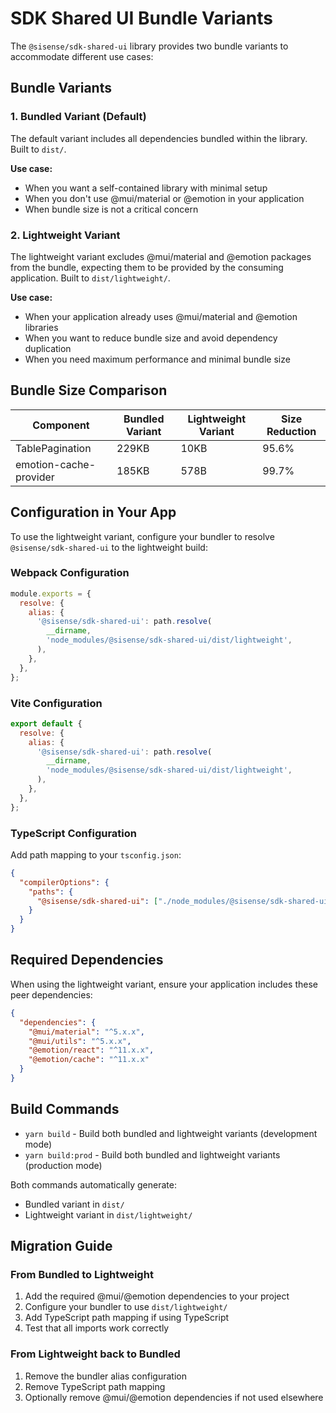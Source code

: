 # SDK Shared UI Bundle Variants

The `@sisense/sdk-shared-ui` library provides two bundle variants to accommodate different use cases:

## Bundle Variants

### 1. Bundled Variant (Default)

The default variant includes all dependencies bundled within the library. Built to `dist/`.

**Use case:**

- When you want a self-contained library with minimal setup
- When you don't use @mui/material or @emotion in your application
- When bundle size is not a critical concern

### 2. Lightweight Variant

The lightweight variant excludes @mui/material and @emotion packages from the bundle, expecting them to be provided by the consuming application. Built to `dist/lightweight/`.

**Use case:**

- When your application already uses @mui/material and @emotion libraries
- When you want to reduce bundle size and avoid dependency duplication
- When you need maximum performance and minimal bundle size

## Bundle Size Comparison

| Component              | Bundled Variant | Lightweight Variant | Size Reduction |
| ---------------------- | --------------- | ------------------- | -------------- |
| TablePagination        | 229KB           | 10KB                | 95.6%          |
| emotion-cache-provider | 185KB           | 578B                | 99.7%          |

## Configuration in Your App

To use the lightweight variant, configure your bundler to resolve `@sisense/sdk-shared-ui` to the lightweight build:

### Webpack Configuration

```javascript
module.exports = {
  resolve: {
    alias: {
      '@sisense/sdk-shared-ui': path.resolve(
        __dirname,
        'node_modules/@sisense/sdk-shared-ui/dist/lightweight',
      ),
    },
  },
};
```

### Vite Configuration

```javascript
export default {
  resolve: {
    alias: {
      '@sisense/sdk-shared-ui': path.resolve(
        __dirname,
        'node_modules/@sisense/sdk-shared-ui/dist/lightweight',
      ),
    },
  },
};
```

### TypeScript Configuration

Add path mapping to your `tsconfig.json`:

```json
{
  "compilerOptions": {
    "paths": {
      "@sisense/sdk-shared-ui": ["./node_modules/@sisense/sdk-shared-ui/dist/lightweight"]
    }
  }
}
```

## Required Dependencies

When using the lightweight variant, ensure your application includes these peer dependencies:

```json
{
  "dependencies": {
    "@mui/material": "^5.x.x",
    "@mui/utils": "^5.x.x",
    "@emotion/react": "^11.x.x",
    "@emotion/cache": "^11.x.x"
  }
}
```

## Build Commands

- `yarn build` - Build both bundled and lightweight variants (development mode)
- `yarn build:prod` - Build both bundled and lightweight variants (production mode)

Both commands automatically generate:

- Bundled variant in `dist/`
- Lightweight variant in `dist/lightweight/`

## Migration Guide

### From Bundled to Lightweight

1. Add the required @mui/@emotion dependencies to your project
2. Configure your bundler to use `dist/lightweight/`
3. Add TypeScript path mapping if using TypeScript
4. Test that all imports work correctly

### From Lightweight back to Bundled

1. Remove the bundler alias configuration
2. Remove TypeScript path mapping
3. Optionally remove @mui/@emotion dependencies if not used elsewhere
